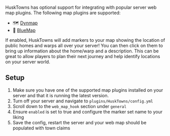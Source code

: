 HuskTowns has optional support for integrating with popular server web map plugins. The following map plugins are supported:
* 🗺️ [Dynmap](https://github.com/webbukkit/dynmap) 
* 💙 [BlueMap](https://www.spigotmc.org/resources/bluemap.83557/)

If enabled, HuskTowns will add markers to your map showing the location of public homes and warps all over your server! You can then click on them to bring up information about the home/warp and a description. This can be great to allow players to plan their next journey and help identify locations on your server world.

## Setup
1. Make sure you have one of the supported map plugins installed on your server and that it is running the latest version.
2. Turn off your server and navigate to `plugins/HuskTowns/config.yml`
3. Scroll down to the `web_map_hook` section under `general`
4. Ensure `enabled` is set to true and configure the marker set name to your liking
5. Save the config, restart the server and your web map should be populated with town claims